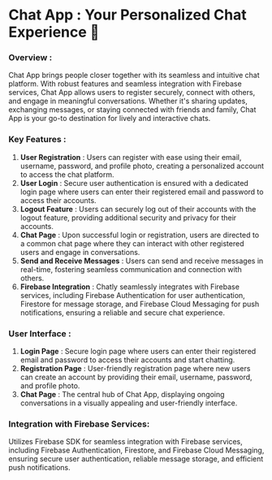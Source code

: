 # Chat App : Your Personalized Chat Experience 💬

### Overview :
Chat App brings people closer together with its seamless and intuitive chat platform. With robust features and seamless integration with Firebase services, Chat App allows users to register securely, connect with others, and engage in meaningful conversations. Whether it's sharing updates, exchanging messages, or staying connected with friends and family, Chat App is your go-to destination for lively and interactive chats.

### Key Features :
1. **User Registration** : Users can register with ease using their email, username, password, and profile photo, creating a personalized account to access the chat platform.
2. **User Login** : Secure user authentication is ensured with a dedicated login page where users can enter their registered email and password to access their accounts.
3. **Logout Feature** : Users can securely log out of their accounts with the logout feature, providing additional security and privacy for their accounts.
4. **Chat Page** : Upon successful login or registration, users are directed to a common chat page where they can interact with other registered users and engage in conversations.
5. **Send and Receive Messages** :  Users can send and receive messages in real-time, fostering seamless communication and connection with others.
6. **Firebase Integration** :  Chatly seamlessly integrates with Firebase services, including Firebase Authentication for user authentication, Firestore for message storage, and Firebase Cloud Messaging for push notifications, ensuring a reliable and secure chat experience.

### User Interface :
1. **Login Page** : Secure login page where users can enter their registered email and password to access their accounts and start chatting.
2. **Registration Page** :  User-friendly registration page where new users can create an account by providing their email, username, password, and profile photo.
3. **Chat Page** : The central hub of Chat App, displaying ongoing conversations in a visually appealing and user-friendly interface.

### Integration with Firebase Services:
Utilizes Firebase SDK for seamless integration with Firebase services, including Firebase Authentication, Firestore, and Firebase Cloud Messaging, ensuring secure user authentication, reliable message storage, and efficient push notifications.




   
   
